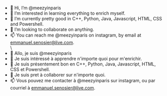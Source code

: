 * 👋 Hi, I’m @meezyinparis
* 👀 I’m interested in learning everything to enrich myself.
* 🌱 I’m currently pretty good in C++, Python, Java, Javascript, HTML, CSS and Powershell.
* 💞️ I’m looking to collaborate on anything.
* 📫 You can reach me @meezyinparis on instagram, by email at emmanuel.senosier@live.com.
\
\
* 👋 Allo, je suis @meezyinparis
* 👀 Je suis intéressé à apprendre n'importe quoi pour m'enrichir.
* 🌱 Je suis présentement bon en C++, Python, Java, Javascript, HTML, CSS et Powershell.
* 💞️ Je suis pret à collaborer sur n'importe quoi.
* 📫 Vous pouvez me contacter à @meezyinparis sur instagram, ou par courriel à emmanuel.senosier@live.com.

<!---
meezyinparis/meezyinparis is a ✨ special ✨ repository because its `README.md` (this file) appears on your GitHub profile.
You can click the Preview link to take a look at your changes.
--->
